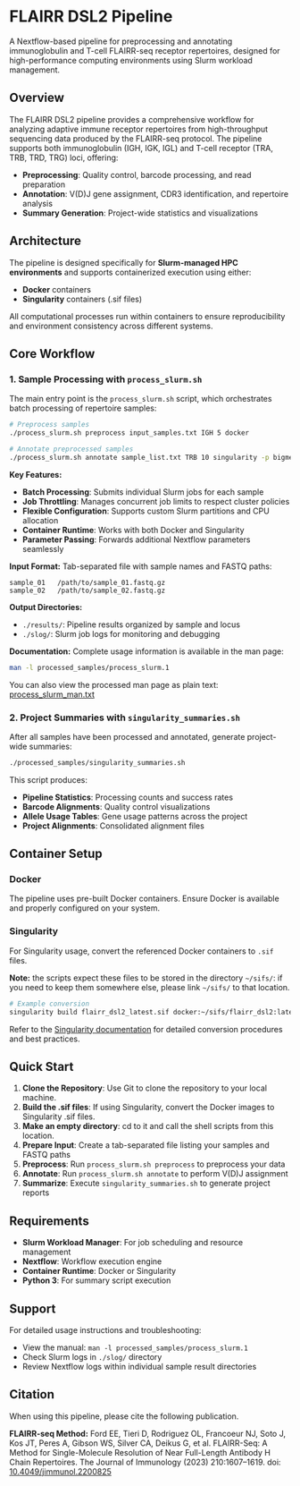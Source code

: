 # FLAIRR DSL2 Pipeline

A Nextflow-based pipeline for preprocessing and annotating immunoglobulin and T-cell FLAIRR-seq receptor repertoires, designed for high-performance computing environments using Slurm workload management.

## Overview

The FLAIRR DSL2 pipeline provides a comprehensive workflow for analyzing adaptive immune receptor repertoires from high-throughput sequencing data produced by the FLAIRR-seq protocol. The pipeline supports both immunoglobulin (IGH, IGK, IGL) and T-cell receptor (TRA, TRB, TRD, TRG) loci, offering:

- **Preprocessing**: Quality control, barcode processing, and read preparation
- **Annotation**: V(D)J gene assignment, CDR3 identification, and repertoire analysis
- **Summary Generation**: Project-wide statistics and visualizations

## Architecture

The pipeline is designed specifically for **Slurm-managed HPC environments** and supports containerized execution using either:
- **Docker** containers
- **Singularity** containers (.sif files)

All computational processes run within containers to ensure reproducibility and environment consistency across different systems.

## Core Workflow

### 1. Sample Processing with `process_slurm.sh`

The main entry point is the `process_slurm.sh` script, which orchestrates batch processing of repertoire samples:

```bash
# Preprocess samples
./process_slurm.sh preprocess input_samples.txt IGH 5 docker

# Annotate preprocessed samples  
./process_slurm.sh annotate sample_list.txt TRB 10 singularity -p bigmem
```

**Key Features:**
- **Batch Processing**: Submits individual Slurm jobs for each sample
- **Job Throttling**: Manages concurrent job limits to respect cluster policies
- **Flexible Configuration**: Supports custom Slurm partitions and CPU allocation
- **Container Runtime**: Works with both Docker and Singularity
- **Parameter Passing**: Forwards additional Nextflow parameters seamlessly

**Input Format:**
Tab-separated file with sample names and FASTQ paths:
```
sample_01	/path/to/sample_01.fastq.gz
sample_02	/path/to/sample_02.fastq.gz
```

**Output Directories:**
- `./results/`: Pipeline results organized by sample and locus
- `./slog/`: Slurm job logs for monitoring and debugging

**Documentation:**
Complete usage information is available in the man page:
```bash
man -l processed_samples/process_slurm.1
```

You can also view the processed man page as plain text: [process_slurm_man.txt](processed_samples/process_slurm_man.txt)

### 2. Project Summaries with `singularity_summaries.sh`

After all samples have been processed and annotated, generate project-wide summaries:

```bash
./processed_samples/singularity_summaries.sh
```

This script produces:
- **Pipeline Statistics**: Processing counts and success rates
- **Barcode Alignments**: Quality control visualizations  
- **Allele Usage Tables**: Gene usage patterns across the project
- **Project Alignments**: Consolidated alignment files

## Container Setup

### Docker
The pipeline uses pre-built Docker containers. Ensure Docker is available and properly configured on your system.

### Singularity
For Singularity usage, convert the referenced Docker containers to `.sif` files. 

**Note:** the scripts expect these files to be stored in the directory `~/sifs/`: if you need to keep them somewhere else, please link `~/sifs/` to that location. 

```bash
# Example conversion
singularity build flairr_dsl2_latest.sif docker:~/sifs/flairr_dsl2:latest
```

Refer to the [Singularity documentation](https://docs.sylabs.io/guides/latest/user-guide/) for detailed conversion procedures and best practices.


## Quick Start

1. **Clone the Repository**: Use Git to clone the repository to your local machine.
2. **Build the .sif files**: If using Singularity, convert the Docker images to Singularity .sif files.
3. **Make an empty directory**: cd to it and call the shell scripts from this location.
4. **Prepare Input**: Create a tab-separated file listing your samples and FASTQ paths
5. **Preprocess**: Run `process_slurm.sh preprocess` to preprocess your data
6. **Annotate**: Run `process_slurm.sh annotate` to perform V(D)J assignment
7. **Summarize**: Execute `singularity_summaries.sh` to generate project reports

## Requirements

- **Slurm Workload Manager**: For job scheduling and resource management
- **Nextflow**: Workflow execution engine
- **Container Runtime**: Docker or Singularity
- **Python 3**: For summary script execution

## Support

For detailed usage instructions and troubleshooting:
- View the manual: `man -l processed_samples/process_slurm.1`
- Check Slurm logs in `./slog/` directory
- Review Nextflow logs within individual sample result directories

## Citation

When using this pipeline, please cite the following publication.

**FLAIRR-seq Method:**
Ford EE, Tieri D, Rodriguez OL, Francoeur NJ, Soto J, Kos JT, Peres A, Gibson WS, Silver CA, Deikus G, et al. FLAIRR-Seq: A Method for Single-Molecule Resolution of Near Full-Length Antibody H Chain Repertoires. The Journal of Immunology (2023) 210:1607–1619. doi: [10.4049/jimmunol.2200825](https://doi.org/10.4049/jimmunol.2200825)

